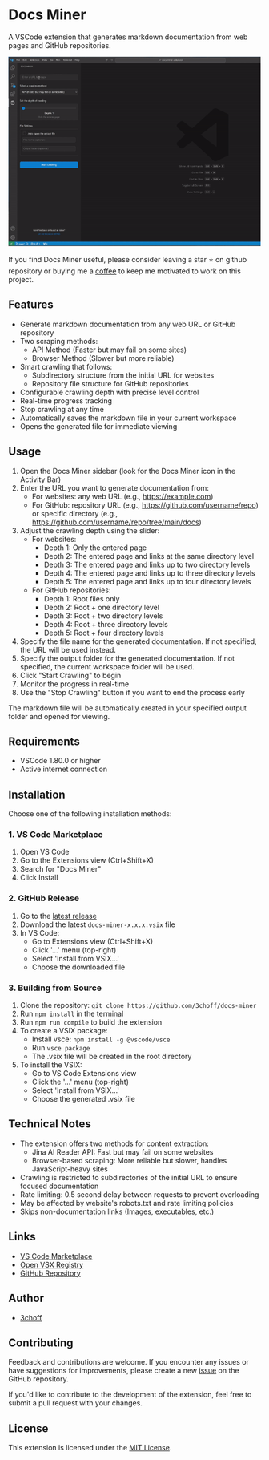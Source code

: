 # Docs Miner

A VSCode extension that generates markdown documentation from web pages and GitHub repositories.

<p align="center">
  <img src="https://raw.githubusercontent.com/3choff/docs-miner/main/media/demo.gif" width="800" alt="Demo">
</p>

If you find Docs Miner useful, please consider leaving a star ⭐ on github repository or buying me a [coffee](https://ko-fi.com/3choff) to keep me motivated to work on this project.

## Features

- Generate markdown documentation from any web URL or GitHub repository
- Two scraping methods:
  - API Method (Faster but may fail on some sites)
  - Browser Method (Slower but more reliable)
- Smart crawling that follows:
  - Subdirectory structure from the initial URL for websites
  - Repository file structure for GitHub repositories
- Configurable crawling depth with precise level control
- Real-time progress tracking
- Stop crawling at any time
- Automatically saves the markdown file in your current workspace
- Opens the generated file for immediate viewing

## Usage

1. Open the Docs Miner sidebar (look for the Docs Miner icon in the Activity Bar)
2. Enter the URL you want to generate documentation from:
   - For websites: any web URL (e.g., https://example.com)
   - For GitHub: repository URL (e.g., https://github.com/username/repo) or specific directory (e.g., https://github.com/username/repo/tree/main/docs)
3. Adjust the crawling depth using the slider:
   - For websites:
     - Depth 1: Only the entered page
     - Depth 2: The entered page and links at the same directory level
     - Depth 3: The entered page and links up to two directory levels
     - Depth 4: The entered page and links up to three directory levels
     - Depth 5: The entered page and links up to four directory levels
   - For GitHub repositories:
     - Depth 1: Root files only
     - Depth 2: Root + one directory level
     - Depth 3: Root + two directory levels
     - Depth 4: Root + three directory levels
     - Depth 5: Root + four directory levels
4. Specify the file name for the generated documentation. If not specified, the URL will be used instead.
5. Specify the output folder for the generated documentation. If not specified, the current workspace folder will be used.
6. Click "Start Crawling" to begin
7. Monitor the progress in real-time
8. Use the "Stop Crawling" button if you want to end the process early

The markdown file will be automatically created in your specified output folder and opened for viewing.

## Requirements

- VSCode 1.80.0 or higher
- Active internet connection

## Installation

Choose one of the following installation methods:

### 1. VS Code Marketplace
1. Open VS Code
2. Go to the Extensions view (Ctrl+Shift+X)
3. Search for "Docs Miner"
4. Click Install

### 2. GitHub Release
1. Go to the [latest release](https://github.com/3choff/docs-miner/releases/latest)
2. Download the latest `docs-miner-x.x.x.vsix` file
3. In VS Code:
   - Go to Extensions view (Ctrl+Shift+X)
   - Click '...' menu (top-right)
   - Select 'Install from VSIX...'
   - Choose the downloaded file

### 3. Building from Source
1. Clone the repository: `git clone https://github.com/3choff/docs-miner`
2. Run `npm install` in the terminal
3. Run `npm run compile` to build the extension
4. To create a VSIX package:
   - Install vsce: `npm install -g @vscode/vsce`
   - Run `vsce package`
   - The .vsix file will be created in the root directory
5. To install the VSIX:
   - Go to VS Code Extensions view
   - Click the '...' menu (top-right)
   - Select 'Install from VSIX...'
   - Choose the generated .vsix file

## Technical Notes
- The extension offers two methods for content extraction:
  - Jina AI Reader API: Fast but may fail on some websites
  - Browser-based scraping: More reliable but slower, handles JavaScript-heavy sites
- Crawling is restricted to subdirectories of the initial URL to ensure focused documentation
- Rate limiting: 0.5 second delay between requests to prevent overloading
- May be affected by website's robots.txt and rate limiting policies
- Skips non-documentation links (Images, executables, etc.)

## Links
- [VS Code Marketplace](https://marketplace.visualstudio.com/items?itemName=3choff.docs-miner)
- [Open VSX Registry](https://open-vsx.org/extension/3choff/docs-miner)
- [GitHub Repository](https://github.com/3choff/docs-miner)

## Author
- [3choff](https://github.com/3choff)

## Contributing
Feedback and contributions are welcome. If you encounter any issues or have suggestions for improvements, please create a new [issue](https://github.com/3choff/docs-miner/issues) on the GitHub repository.

If you'd like to contribute to the development of the extension, feel free to submit a pull request with your changes.

## License
This extension is licensed under the [MIT License](https://github.com/3choff/docs-miner/blob/main/LICENSE).